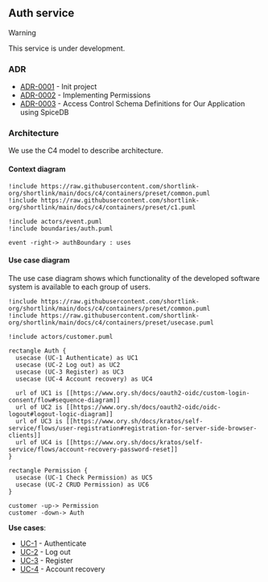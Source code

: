 ## Auth service

> [!WARNING]
> This service is under development.

### ADR

- [ADR-0001](./docs/ADR/decisions/0001-init.md) - Init project
- [ADR-0002](./docs/ADR/decisions/0002-permissions.md) - Implementing Permissions
- [ADR-0003](./docs/ADR/decisions/0003-access-control-schema.md) - Access Control Schema Definitions for Our Application using SpiceDB

### Architecture

We use the C4 model to describe architecture.

#### Context diagram

```plantuml
!include https://raw.githubusercontent.com/shortlink-org/shortlink/main/docs/c4/containers/preset/common.puml
!include https://raw.githubusercontent.com/shortlink-org/shortlink/main/docs/c4/containers/preset/c1.puml

!include actors/event.puml
!include boundaries/auth.puml

event -right-> authBoundary : uses
```

#### Use case diagram

The use case diagram shows which functionality of the developed software system is 
available to each group of users.

```plantuml
!include https://raw.githubusercontent.com/shortlink-org/shortlink/main/docs/c4/containers/preset/common.puml
!include https://raw.githubusercontent.com/shortlink-org/shortlink/main/docs/c4/containers/preset/usecase.puml

!include actors/customer.puml

rectangle Auth {
  usecase (UC-1 Authenticate) as UC1
  usecase (UC-2 Log out) as UC2
  usecase (UC-3 Register) as UC3
  usecase (UC-4 Account recovery) as UC4
  
  url of UC1 is [[https://www.ory.sh/docs/oauth2-oidc/custom-login-consent/flow#sequence-diagram]]
  url of UC2 is [[https://www.ory.sh/docs/oauth2-oidc/oidc-logout#logout-logic-diagram]]
  url of UC3 is [[https://www.ory.sh/docs/kratos/self-service/flows/user-registration#registration-for-server-side-browser-clients]]
  url of UC4 is [[https://www.ory.sh/docs/kratos/self-service/flows/account-recovery-password-reset]]
}

rectangle Permission {
  usecase (UC-1 Check Permission) as UC5
  usecase (UC-2 CRUD Permission) as UC6
}

customer -up-> Permission
customer -down-> Auth
```

**Use cases**:

- [UC-1](https://www.ory.sh/docs/oauth2-oidc/custom-login-consent/flow#sequence-diagram) - Authenticate
- [UC-2](https://www.ory.sh/docs/oauth2-oidc/oidc-logout#logout-logic-diagram) - Log out
- [UC-3](https://www.ory.sh/docs/kratos/self-service/flows/user-registration#registration-for-server-side-browser-clients) - Register
- [UC-4](https://www.ory.sh/docs/kratos/self-service/flows/account-recovery-password-reset) - Account recovery

